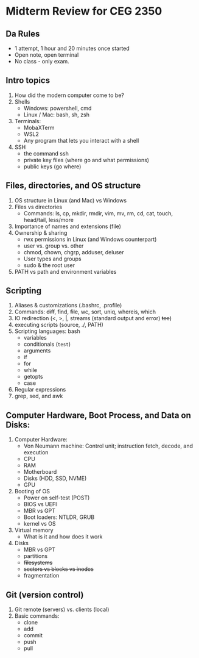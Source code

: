# Midterm Review for CEG 2350

## Da Rules

- 1 attempt, 1 hour and 20 minutes once started
- Open note, open terminal
- No class - only exam.

## Intro topics

1. How did the modern computer come to be?
2. Shells
   - Windows: powershell, cmd
   - Linux / Mac: bash, sh, zsh
3. Terminals:
   - MobaXTerm
   - WSL2
   - Any program that lets you interact with a shell
4. SSH
   - the command ssh
   - private key files (where go and what permissions)
   - public keys (go where)

## Files, directories, and OS structure

1. OS structure in Linux (and Mac) vs Windows
2. Files vs directories
   - Commands: ls, cp, mkdir, rmdir, vim, mv, rm, cd, cat, touch, head/tail, less/more
3. Importance of names and extensions (file)
4. Ownership & sharing
   - rwx permissions in Linux (and Windows counterpart)
   - user vs. group vs. other
   - chmod, chown, chgrp, adduser, deluser
   - User types and groups
   - sudo & the root user
5. PATH vs path and environment variables

## Scripting

1. Aliases & customizations (.bashrc, .profile)
2. Commands: ~~diff~~, find, ~~file~~, wc, sort, uniq, whereis, which
3. IO redirection (<, >, |, streams (standard output and error) ~~tee~~)
4. executing scripts (source, ./, PATH)
5. Scripting languages: bash
   - variables
   - conditionals (`test`)
   - arguments
   - if
   - for
   - while
   - getopts
   - case
6. Regular expressions
7. grep, sed, and awk

## Computer Hardware, Boot Process, and Data on Disks:

1. Computer Hardware:
   - Von Neumann machine: Control unit; instruction fetch, decode, and execution
   - CPU
   - RAM
   - Motherboard
   - Disks (HDD, SSD, NVME)
   - GPU
2. Booting of OS
   - Power on self-test (POST)
   - BIOS vs UEFI
   - MBR vs GPT
   - Boot loaders: NTLDR, GRUB
   - kernel vs OS
3. Virtual memory
   - What is it and how does it work
4. Disks
   - MBR vs GPT
   - partitions
   - ~~filesystems~~
   - ~~sectors vs blocks vs inodes~~
   - fragmentation

## Git (version control)

1. Git remote (servers) vs. clients (local)
2. Basic commands:
   - clone
   - add
   - commit
   - push
   - pull
